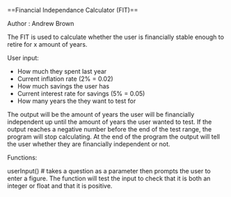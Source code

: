 ==Financial Independance Calculator (FIT)==

Author : Andrew Brown

The FIT is used to calculate whether the user is financially stable enough to retire for x amount of years.

User input:

 - How much they spent last year
 - Current inflation rate (2% = 0.02)
 - How much savings the user has
 - Current interest rate for savings (5% = 0.05)
 - How many years the they want to test for

The output will be the amount of years the user will be financially independent up until the amount of years the user
wanted to test. If the output reaches a negative number before the end of the test range, the program will stop 
calculating. At the end of the program the output will tell the user whether they are financially independent
or not.

Functions:

userInput() # takes a question as a parameter then prompts the user to enter a figure. The function will test the 
	      input to check that it is both an integer or float and that it is positive. 


